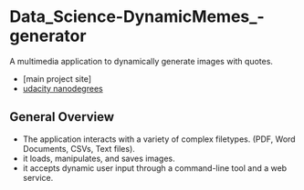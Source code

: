 # Data_Science-DynamicMemes_-generator

A multimedia application to dynamically generate images with quotes.

* [main project site]
* [udacity nanodegrees](https://www.udacity.com/)


## General Overview

- The application interacts with a variety of complex filetypes. (PDF, Word Documents, CSVs, Text files).
- it loads, manipulates, and saves images.
- it accepts dynamic user input through a command-line tool and a web service. 

